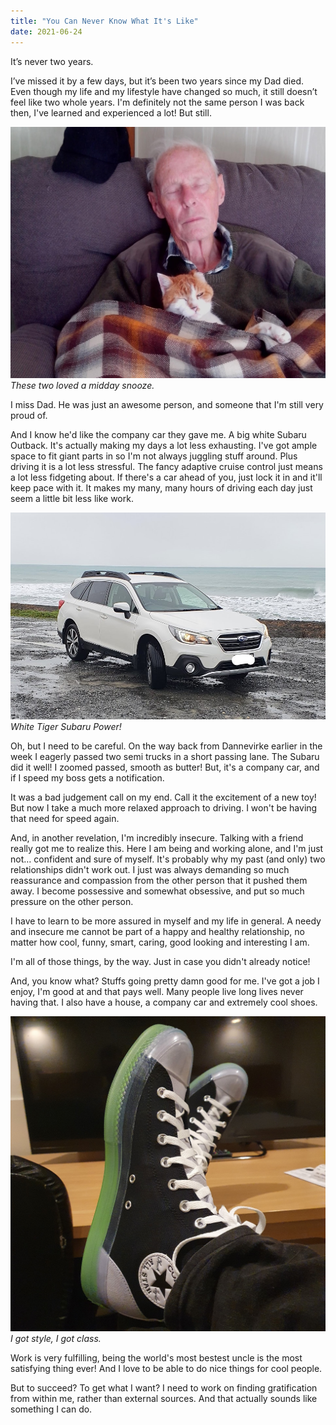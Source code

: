 ```yaml
---
title: "You Can Never Know What It's Like"
date: 2021-06-24
---
```


It’s never two years.

I’ve missed it by a few days, but it’s been two years since my Dad died. Even though my life and my lifestyle have changed so much, it still doesn’t feel like two whole years. I'm definitely not the same person I was back then, I've learned and experienced a lot! But still.

[![gus.](../../assets/images/blog/gus.jpg)](../../assets/images/blog/gus.jpg)
_These two loved a midday snooze._

I miss Dad. He was just an awesome person, and someone that I'm still very proud of.

And I know he'd like the company car they gave me. A big white Subaru Outback. It's actually making my days a lot less exhausting. I've got ample space to fit giant parts in so I'm not always juggling stuff around. Plus driving it is a lot less stressful. The fancy adaptive cruise control just means a lot less fidgeting about. If there's a car ahead of you, just lock it in and it'll keep pace with it. It makes my many, many hours of driving each day just seem a little bit less like work.

[![car.](../../assets/images/blog/car.jpg)](../../assets/images/blog/car.jpg)
_White Tiger Subaru Power!_

Oh, but I need to be careful. On the way back from Dannevirke earlier in the week I eagerly passed two semi trucks in a short passing lane. The Subaru did it well! I zoomed passed, smooth as butter! But, it's a company car, and if I speed my boss gets a notification.

It was a bad judgement call on my end. Call it the excitement of a new toy! But now I take a much more relaxed approach to driving. I won't be having that need for speed again.

And, in another revelation, I'm incredibly insecure. Talking with a friend really got me to realize this. Here I am being and working alone, and I'm just not… confident and sure of myself. It's probably why my past (and only) two relationships didn't work out. I just was always demanding so much reassurance and compassion from the other person that it pushed them away. I become possessive and somewhat obsessive, and put so much pressure on the other person.

I have to learn to be more assured in myself and my life in general. A needy and insecure me cannot be part of a happy and healthy relationship, no matter how cool, funny, smart, caring, good looking and interesting I am.

I'm all of those things, by the way. Just in case you didn't already notice!

And, you know what? Stuffs going pretty damn good for me. I've got a job I enjoy, I'm good at and that pays well. Many people live long lives never having that. I also have a house, a company car and extremely cool shoes.

[![car.](../../assets/images/blog/shoes.jpg)](../../assets/images/blog/shoes.jpg)
_I got style, I got class._

Work is very fulfilling, being the world's most bestest uncle is the most satisfying thing ever! And I love to be able to do nice things for cool people.

But to succeed? To get what I want? I need to work on finding gratification from within me, rather than external sources. And that actually sounds like something I can do.
